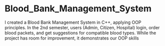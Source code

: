 # Blood_Bank_Management_System
I created a Blood Bank Management System in C++, applying OOP principles. In the 2nd semester, users (Admin, Citizen, Hospital) login, order blood packets, and get suggestions for compatible blood types. While the project has room for improvement, it demonstrates our OOP skills
